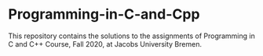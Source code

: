 # Programming-in-C-and-Cpp
 This repository contains the solutions to the assignments of Programming in C and C++ Course, Fall 2020, at Jacobs University Bremen.
